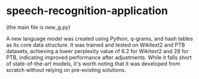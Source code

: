 # speech-recognition-application
(the main file is new_g.py)

A new language model was created using Python, q-grams, and hash tables as its core data structure. It was trained and tested on Wikitext2 and PTB datasets, achieving a lower perplexity value of 6.2 for Wikitext2 and 28 for PTB, indicating improved performance after adjustments. While it falls short of state-of-the-art models, it's worth noting that it was developed from scratch without relying on pre-existing solutions.
